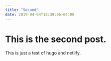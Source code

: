 ```yaml
---
title: "Second"
date: 2019-04-04T18:39:06-04:00
---
```


# This is the second post.

This is just a test of hugo and netlify.

